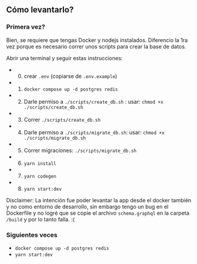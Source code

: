 ## Cómo levantarlo?

### Primera vez?

Bien, se requiere que tengas Docker y nodejs instalados.
Diferencio la 1ra vez porque es necesario correr unos scripts para crear la base de datos.

Abrir una terminal y seguir estas instrucciones:

- 0. crear `.env` (copiarse de `.env.example`)
- 1. `docker compose up -d postgres redis`
- 2. Darle permiso a `./scripts/create_db.sh` : usar: `chmod +x ./scripts/create_db.sh`
- 3. Correr `./scripts/create_db.sh`
- 4. Darle permiso a `./scripts/migrate_db.sh`: usar: `chmod +x ./scripts/migrate_db.sh`
- 5. Correr migraciones: `./scripts/migrate_db.sh`
- 6. `yarn install`
- 7. `yarn codegen`
- 8. `yarn start:dev`

Disclaimer: La intención fue poder levantar la app desde el docker también y no como entorno de desarrollo, sin embargo tengo un bug en el Dockerfile y no logré que se copie el archivo `schema.graphql` en la carpeta `/build` y por lo tanto falla. :(

### Siguientes veces

- `docker compose up -d postgres redis`
- `yarn start:dev`
